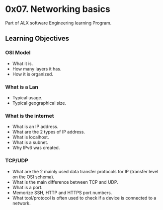 # 0x07. Networking basics
Part of ALX software Engineering learning Program.

## Learning Objectives
### OSI Model
- What it is.
- How many layers it has.
- How it is organized.

### What is a Lan
- Typical usage.
- Typical geographical size.

### What is the internet
- What is an IP address.
- What are the 2 types of IP address.
- What is localhost.
- What is a subnet.
- Why IPv6 was created.

### TCP/UDP
- What are the 2 mainly used data transfer protocols for IP (transfer level on the OSI schema).
- What is the main difference between TCP and UDP.
- What is a port.
- Memorize SSH, HTTP and HTTPS port numbers.
- What tool/protocol is often used to check if a device is connected to a network.
